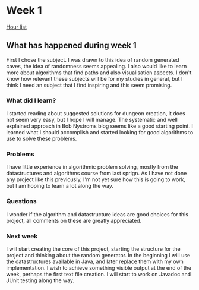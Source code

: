 # Week 1

[Hour list](https://github.com/apndx/DenMaker/blob/master/Documentation/hours.md)

## What has happened during week 1

First I chose the subject. I was drawn to this idea of random generated caves, the idea of randomness seems appealing. I also would like to learn more about algorithms that find paths and also visualisation aspects. I don't know how relevant these subjects will be for my studies in general, but I think I need an subject that I find inspiring and this seem promising.

### What did I learn?

I started reading about suggested solutions for dungeon creation, it does not seem very easy, but I hope I will manage. The systematic and well explained approach in Bob Nystroms blog seems like a good starting point.
I learned what I should accomplish and started looking for good algorithms to use to solve these problems. 

### Problems

I have little experience in algorithmic problem solving, mostly from the datastructures and algorithms course from last sprign. As I have not done any project like this previously, I'm not yet sure how this is going to work, but I am hoping to learn a lot along the way.

### Questions

I wonder if the algorithm and datastructure ideas are good choices for this project, all comments on these are greatly appreciated.

### Next week

I will start creating the core of this project, starting the structure for the project and thinking about the random generator. In the beginning I will use the datastructures available in Java, and later replace them with my own implementation. I wish to achieve something visible output at the end of the week, perhaps the first text file creation. I will start to work on Javadoc and JUnit testing along the way.
